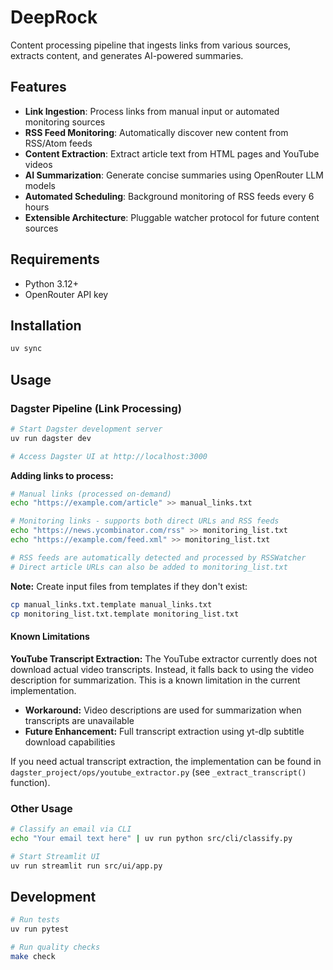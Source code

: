 # DeepRock

Content processing pipeline that ingests links from various sources, extracts content, and generates AI-powered summaries.

## Features

- **Link Ingestion**: Process links from manual input or automated monitoring sources
- **RSS Feed Monitoring**: Automatically discover new content from RSS/Atom feeds
- **Content Extraction**: Extract article text from HTML pages and YouTube videos
- **AI Summarization**: Generate concise summaries using OpenRouter LLM models
- **Automated Scheduling**: Background monitoring of RSS feeds every 6 hours
- **Extensible Architecture**: Pluggable watcher protocol for future content sources

## Requirements

- Python 3.12+
- OpenRouter API key

## Installation

```bash
uv sync
```

## Usage

### Dagster Pipeline (Link Processing)

```bash
# Start Dagster development server
uv run dagster dev

# Access Dagster UI at http://localhost:3000
```

**Adding links to process:**

```bash
# Manual links (processed on-demand)
echo "https://example.com/article" >> manual_links.txt

# Monitoring links - supports both direct URLs and RSS feeds
echo "https://news.ycombinator.com/rss" >> monitoring_list.txt
echo "https://example.com/feed.xml" >> monitoring_list.txt

# RSS feeds are automatically detected and processed by RSSWatcher
# Direct article URLs can also be added to monitoring_list.txt
```

**Note:** Create input files from templates if they don't exist:
```bash
cp manual_links.txt.template manual_links.txt
cp monitoring_list.txt.template monitoring_list.txt
```

#### Known Limitations

**YouTube Transcript Extraction:** The YouTube extractor currently does not download actual video transcripts. Instead, it falls back to using the video description for summarization. This is a known limitation in the current implementation.

- **Workaround:** Video descriptions are used for summarization when transcripts are unavailable
- **Future Enhancement:** Full transcript extraction using yt-dlp subtitle download capabilities

If you need actual transcript extraction, the implementation can be found in `dagster_project/ops/youtube_extractor.py` (see `_extract_transcript()` function).

### Other Usage

```bash
# Classify an email via CLI
echo "Your email text here" | uv run python src/cli/classify.py

# Start Streamlit UI
uv run streamlit run src/ui/app.py
```

## Development

```bash
# Run tests
uv run pytest

# Run quality checks
make check
```
